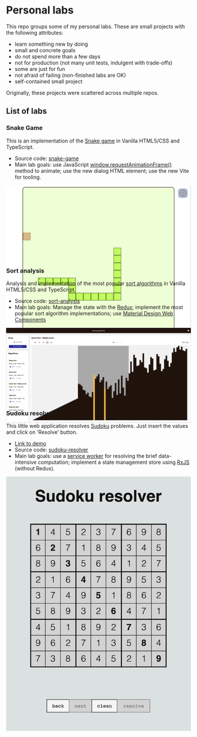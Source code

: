 # Personal labs

This repo groups some of my personal labs. These are small projects with the following attributes:

-   learn something new by doing
-   small and concrete goals
-   do not spend more than a few days
-   not for production (not many unit tests, indulgent with trade-offs)
-   some are just for fun
-   not afraid of failing (non-finished labs are OK)
-   self-contained small project

Originally, these projects were scattered across multiple repos.

## List of labs

### Snake Game

This is an implementation of the [Snake game](<https://en.wikipedia.org/wiki/Snake_(video_game_genre)>) in Vanilla HTML5/CSS and TypeScript.

-   Source code: [snake-game](./snake-game/README.md)
-   Main lab goals: use JavaScript [window.requestAnimationFrame()](https://developer.mozilla.org/en-US/docs/Web/API/window/requestAnimationFrame) method to animate; use the new dialog HTML element; use the new Vite for tooling.

<div style="text-align:center; height: 200px"><img src="snake-game/snake-screenshot.png" /></div>

### Sort analysis

Analysis and implementation of the most popular [sort algorithms](https://en.wikipedia.org/wiki/Sorting_algorithm) in Vanilla HTML5/CSS and TypeScript.

-   Source code: [sort-analysis](./sort-analysis/README.md)
-   Main lab goals: Manage the state with the [Redux](https://redux.js.org/); implement the most popular sort algorithm implementations; use [Material Design Web Components](https://github.com/material-components/material-web)

<div style="text-align:center; height: 200px"><img src="sort-analysis/sort-analysis-screenshot.png" /></div>

### Sudoku resolver

This little web application resolves [Sudoku](https://en.wikipedia.org/wiki/Sudoku) problems. Just insert the values and click on 'Resolve' button.

-   [Link to demo](https://sudoku-resolver.netlify.app/)
-   Source code: [sudoku-resolver](./sudoku-resolver/README.md)
-   Main lab goals: use a [service worker](https://developer.mozilla.org/en-US/docs/Web/API/Service_Worker_API/Using_Service_Workers) for resolving the brief data-intensive computation; implement a state management store using [RxJS](https://rxjs.dev/) (without Redux).

<div style="text-align:center; height: 200px"><img src="sudoku-resolver/sudoku-resolver-screenshot.png" /></div>
